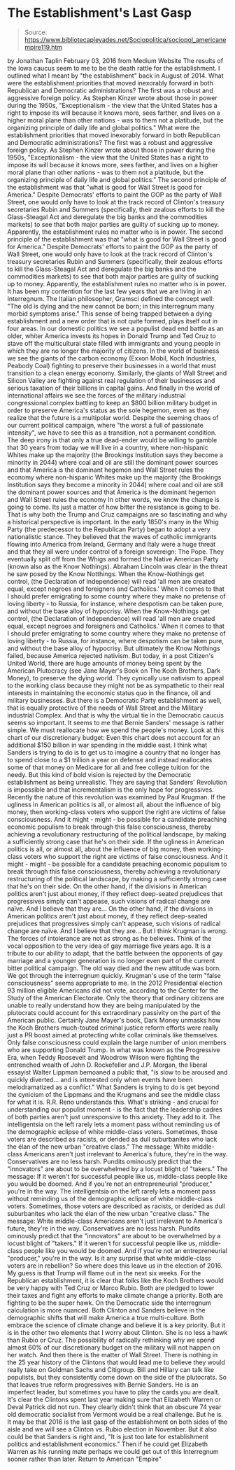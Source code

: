 # The Establishment's Last Gasp

> Source: https://www.bibliotecapleyades.net/Sociopolitica/sociopol_americanempire119.htm

by Jonathan Taplin February 03, 2016
from Medium Website
The results of the Iowa caucus seem to me to be the death rattle for the establishment.
I outlined what I meant by "the establishment" back in August of 2014.
What were the establishment priorities that moved inexorably forward in both Republican and Democratic administrations? The first was a robust and aggressive foreign policy. As Stephen Kinzer wrote about those in power during the 1950s, "Exceptionalism - the view that the United States has a right to impose its will because it knows more, sees farther, and lives on a higher moral plane than other nations - was to them not a platitude, but the organizing principle of daily life and global politics."
What were the establishment priorities that moved inexorably forward in both Republican and Democratic administrations? The first was a robust and aggressive foreign policy.
As Stephen Kinzer wrote about those in power during the 1950s,
"Exceptionalism - the view that the United States has a right to impose its will because it knows more, sees farther, and lives on a higher moral plane than other nations - was to them not a platitude, but the organizing principle of daily life and global politics."
The second principle of the establishment was that "what is good for Wall Street is good for America." Despite Democrats' efforts to paint the GOP as the party of Wall Street, one would only have to look at the track record of Clinton's treasury secretaries Rubin and Summers (specifically, their zealous efforts to kill the Glass-Steagal Act and deregulate the big banks and the commodities markets) to see that both major parties are guilty of sucking up to money. Apparently, the establishment rules no matter who is in power.
The second principle of the establishment was that "what is good for Wall Street is good for America."
Despite Democrats' efforts to paint the GOP as the party of Wall Street, one would only have to look at the track record of Clinton's treasury secretaries Rubin and Summers (specifically, their zealous efforts to kill the Glass-Steagal Act and deregulate the big banks and the commodities markets) to see that both major parties are guilty of sucking up to money.
Apparently, the establishment rules no matter who is in power.
It has been my contention for the last few years that we are living in an Interregnum.
The Italian philosopher, Gramsci defined the concept well:
"The old is dying and the new cannot be born; in this interregnum many morbid symptoms arise."
This sense of being trapped between a dying establishment and a new order that is not quite formed, plays itself out in four areas.
In our domestic politics we see a populist dead end battle as an older, whiter America invests its hopes in Donald Trump and Ted Cruz to stave off the multicultural state filled with immigrants and young people in which they are no longer the majority of citizens.
In the world of business we see the giants of the carbon economy (Exxon Mobil, Koch Industries, Peabody Coal) fighting to preserve their businesses in a world that must transition to a clean energy economy.
Similarly, the giants of Wall Street and Silicon Valley are fighting against real regulation of their businesses and serious taxation of their billions in capital gains.
And finally in the world of international affairs we see the forces of the military industrial congressional complex battling to keep an $800 billion military budget in order to preserve America's status as the sole hegemon, even as they realize that the future is a multipolar world.
Despite the seeming chaos of our current political campaign, where "the worst a full of passionate intensity", we have to see this as a transition, not a permanent condition.
The deep irony is that only a true dead-ender would be willing to gamble that 30 years from today we will live in a country,
where non-hispanic Whites make up the majority (the Brookings Institution says they become a minority in 2044) where coal and oil are still the dominant power sources and that America is the dominant hegemon and Wall Street rules the economy
where non-hispanic Whites make up the majority (the Brookings Institution says they become a minority in 2044)
where coal and oil are still the dominant power sources and that America is the dominant hegemon and Wall Street rules the economy
In other words, we know the change is going to come. Its just a matter of how bitter the resistance is going to be.
That is why both the Trump and Cruz campaigns are so fascinating and why a historical perspective is important. In the early 1850's many in the Whig Party (the predecessor to the Republican Party) began to adopt a very nationalistic stance.
They believed that the waves of catholic immigrants flowing into America from Ireland, Germany and Italy were a huge threat and that they all were under control of a foreign sovereign: The Pope.
They eventually split off from the Whigs and formed the Native American Party (known also as the Know Nothings).
Abraham Lincoln was clear in the threat he saw posed by the Know Notthings.
When the Know-Nothings get control, (the Declaration of Independence) will read 'all men are created equal, except negroes and foreigners and Catholics.' When it comes to that I should prefer emigrating to some country where they make no pretense of loving liberty - to Russia, for instance, where despotism can be taken pure, and without the base alloy of hypocrisy.
When the Know-Nothings get control, (the Declaration of Independence) will read 'all men are created equal, except negroes and foreigners and Catholics.'
When it comes to that I should prefer emigrating to some country where they make no pretense of loving liberty - to Russia, for instance, where despotism can be taken pure, and without the base alloy of hypocrisy.
But ultimately the Know Nothings failed, because America rejected nativism.
But today, in a post Citizen's United World, there are huge amounts of money being spent by the American Plutocracy (see Jane Mayer's Book on The Koch Brothers, Dark Money), to preserve the dying world.
They cynically use nativism to appeal to the working class because they might not be as sympathetic to their real interests in maintaining the economic status quo in the finance, oil and military businesses.
But there is a Democratic Party establishment as well, that is equally protective of the needs of Wall Street and the Military industrial Complex. And that is why the virtual tie in the Democratic caucus seems so important.
It seems to me that Bernie Sanders' message is rather simple. We must reallocate how we spend the people's money.
Look at this chart of our discretionary budget:
Even this chart does not account for an additional $150 billion in war spending in the middle east.
I think what Sanders is trying to do is to get us to imagine a country that no longer has to spend close to a $1 trillion a year on defense and instead reallocates some of that money on Medicare for all and free college tuition for the needy. But this kind of bold vision is rejected by the Democratic establishment as being unrealistic.
They are saying that Sanders' Revolution is impossible and that incrementalism is the only hope for progressives.
Recently the nature of this revolution was examined by Paul Krugman.
If the ugliness in American politics is all, or almost all, about the influence of big money, then working-class voters who support the right are victims of false consciousness. And it might - might - be possible for a candidate preaching economic populism to break through this false consciousness, thereby achieving a revolutionary restructuring of the political landscape, by making a sufficiently strong case that he's on their side.
If the ugliness in American politics is all, or almost all, about the influence of big money, then working-class voters who support the right are victims of false consciousness.
And it might - might - be possible for a candidate preaching economic populism to break through this false consciousness, thereby achieving a revolutionary restructuring of the political landscape, by making a sufficiently strong case that he's on their side.
On the other hand, if the divisions in American politics aren't just about money, if they reflect deep-seated prejudices that progressives simply can't appease, such visions of radical change are naïve. And I believe that they are...
On the other hand, if the divisions in American politics aren't just about money, if they reflect deep-seated prejudices that progressives simply can't appease, such visions of radical change are naïve.
And I believe that they are...
But I think Krugman is wrong.
The forces of intolerance are not as strong as he believes. Think of the vocal opposition to the very idea of gay marriage five years ago. It is a tribute to our ability to adapt, that the battle between the opponents of gay marriage and a younger generation is no longer even part of the current bitter political campaign.
The old way died and the new attitude was born. We got through the interregnum quickly.
Krugman's use of the term "false consciousness" seems appropriate to me. In the 2012 Presidential election 93 million eligible Americans did not vote, according to the Center for the Study of the American Electorate.
Only the theory that ordinary citizens are unable to really understand how they are being manipulated by the plutocrats could account for this extraordinary passivity on the part of the American public.
Certainly Jane Mayer's book, Dark Money unmasks how the Koch Brothers much-touted criminal justice reform efforts were really just a PR boost aimed at protecting white collar criminals like themselves.
Only false consciousness could explain the large number of union members who are supporting Donald Trump.
In what was known as the Progressive Era, when Teddy Roosevelt and Woodrow Wilson were fighting the entrenched wealth of John D. Rockefeller and J.P. Morgan, the liberal essayist Walter Lippman bemoaned a public that,
"is slow to be aroused and quickly diverted... and is interested only when events have been melodramatized as a conflict."
What Sanders is trying to do is get beyond the cynicism of the Lippmans and the Krugmans and see the middle class for what it is.
R.R. Reno understands this.
What's striking - and crucial for understanding our populist moment - is the fact that the leadership cadres of both parties aren't just unresponsive to this anxiety. They add to it.
The intelligentsia on the left rarely lets a moment pass without reminding us of the demographic eclipse of white middle-class voters. Sometimes, those voters are described as racists, or derided as dull suburbanites who lack the élan of the new urban "creative class." The message: White middle-class Americans aren't just irrelevant to America's future, they're in the way. Conservatives are no less harsh. Pundits ominously predict that the "innovators" are about to be overwhelmed by a locust blight of "takers." The message: If it weren't for successful people like us, middle-class people like you would be doomed. And if you're not an entrepreneurial "producer," you're in the way.
The intelligentsia on the left rarely lets a moment pass without reminding us of the demographic eclipse of white middle-class voters. Sometimes, those voters are described as racists, or derided as dull suburbanites who lack the élan of the new urban "creative class."
The message:
White middle-class Americans aren't just irrelevant to America's future, they're in the way.
Conservatives are no less harsh.
Pundits ominously predict that the "innovators" are about to be overwhelmed by a locust blight of "takers."
If it weren't for successful people like us, middle-class people like you would be doomed. And if you're not an entrepreneurial "producer," you're in the way.
Is it any surprise that white middle-class voters are in rebellion?
So where does this leave us in the election of 2016.
My guess is that Trump will flame out in the next six weeks. For the Republican establishment, it is clear that folks like the Koch Brothers would be very happy with Ted Cruz or Marco Rubio.
Both are pledged to lower their taxes and fight any efforts to make climate change a priority. Both are fighting to be the super hawk.
On the Democratic side the interregnum calculation is more nuanced. Both Clinton and Sanders believe in the demographic shifts that will make America a true multi-culture. Both embrace the science of climate change and believe it is a key priority.
But it is in the other two elements that I worry about Clinton. She is no less a hawk than Rubio or Cruz. The possibility of radically rethinking why we spend almost 60% of our discretionary budget on the military will not happen on her watch. And then there is the matter of Wall Street.
There is nothing in the 25 year history of the Clintons that would lead me to believe they would really take on Goldman Sachs and Citigroup. Bill and Hillary can talk like populists, but they consistently come down on the side of the plutocrats.
So that leaves true reform progressives with Bernie Sanders. He is an imperfect leader, but sometimes you have to play the cards you are dealt.
It's clear the Clintons spent last year making sure that Elizabeth Warren or Deval Patrick did not run. They clearly didn't think that an obscure 74 year old democratic socialist from Vermont would be a real challenge. But he is.
It may be that 2016 is the last gasp of the establishment on both sides of the aisle and we will see a Clinton vs. Rubio election in November.
But it also could be that Sanders is right and,
"It is just too late for establishment politics and establishment economics."
Then if he could get Elizabeth Warren as his running mate perhaps we could get out of this Interregnum sooner rather than later.
Return to American "Empire"
